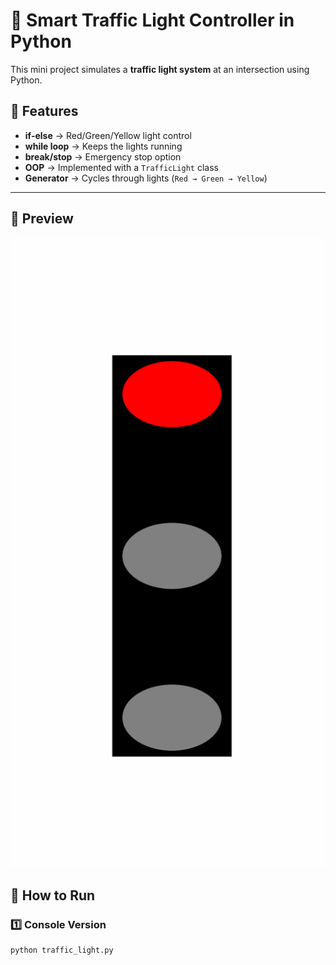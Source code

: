 # 🚦 Smart Traffic Light Controller in Python

This mini project simulates a **traffic light system** at an intersection using Python.

## 📌 Features
- **if-else** → Red/Green/Yellow light control  
- **while loop** → Keeps the lights running  
- **break/stop** → Emergency stop option  
- **OOP** → Implemented with a `TrafficLight` class  
- **Generator** → Cycles through lights (`Red → Green → Yellow`)  
---

## 🎥 Preview
![Traffic Light](traffic_light.gif)

## 🚀 How to Run

### 1️⃣ Console Version
```bash
python traffic_light.py

